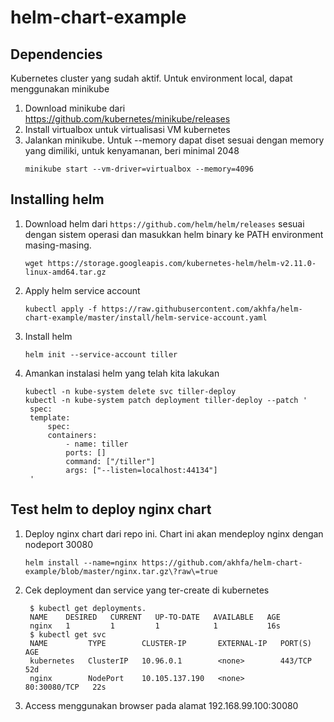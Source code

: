# helm-chart-example
## Dependencies
Kubernetes cluster yang sudah aktif. Untuk environment local, dapat menggunakan minikube
1. Download minikube dari https://github.com/kubernetes/minikube/releases
2. Install virtualbox untuk virtualisasi VM kubernetes
3. Jalankan minikube. Untuk --memory dapat diset sesuai dengan memory yang dimiliki, untuk kenyamanan, beri minimal 2048
   ```
   minikube start --vm-driver=virtualbox --memory=4096
   ```

## Installing helm
1. Download helm dari `https://github.com/helm/helm/releases` sesuai dengan sistem operasi dan masukkan helm binary ke PATH environment masing-masing.
   ```
   wget https://storage.googleapis.com/kubernetes-helm/helm-v2.11.0-linux-amd64.tar.gz

   ```
2. Apply helm service account
   ```
   kubectl apply -f https://raw.githubusercontent.com/akhfa/helm-chart-example/master/install/helm-service-account.yaml
   ```
3. Install helm
   ```
   helm init --service-account tiller
   ```
4. Amankan instalasi helm yang telah kita lakukan
   ```
   kubectl -n kube-system delete svc tiller-deploy
   kubectl -n kube-system patch deployment tiller-deploy --patch '
    spec:
    template:
        spec:
        containers:
            - name: tiller
            ports: []
            command: ["/tiller"]
            args: ["--listen=localhost:44134"]
    '
   ```

## Test helm to deploy nginx chart
1. Deploy nginx chart dari repo ini. Chart ini akan mendeploy nginx dengan nodeport 30080
   ```
   helm install --name=nginx https://github.com/akhfa/helm-chart-example/blob/master/nginx.tar.gz\?raw\=true
   ```
2. Cek deployment dan service yang ter-create di kubernetes
   ```
    $ kubectl get deployments.
    NAME    DESIRED   CURRENT   UP-TO-DATE   AVAILABLE   AGE
    nginx   1         1         1            1           16s
    $ kubectl get svc         
    NAME         TYPE        CLUSTER-IP       EXTERNAL-IP   PORT(S)        AGE
    kubernetes   ClusterIP   10.96.0.1        <none>        443/TCP        52d
    nginx        NodePort    10.105.137.190   <none>        80:30080/TCP   22s
   ```
3. Access menggunakan browser pada alamat 192.168.99.100:30080
